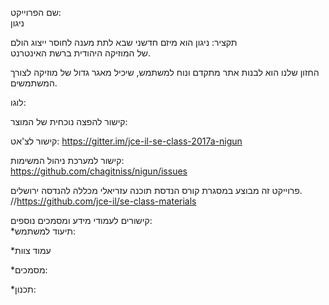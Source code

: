 שם הפרוייקט:  
ניגון

תקציר:
ניגון הוא מיזם חדשני שבא לתת מענה לחוסר ייצוג הולם  
של המוזיקה היהודית ברשת האינטרנט.

החזון שלנו הוא לבנות אתר מתקדם ונוח למשתמש, שיכיל מאגר גדול של מוזיקה לצורך המשתמשים.  

לוגו:  

קישור להפצה נוכחית של המוצר:  

קישור לצ'אט:  https://gitter.im/jce-il-se-class-2017a-nigun


קישור למערכת ניהול המשימות:  
https://github.com/chagitniss/nigun/issues  

פרוייקט זה מבוצע במסגרת קורס הנדסת תוכנה עזריאלי מכללה להנדסה ירושלים.
//https://github.com/jce-il/se-class-materials  

קישורים לעמודי מידע ומסמכים נוספים:  
*תיעוד למשתמש:  

*עמוד צוות  
  
*מסמכים:  
  
*תכנון:  
  
